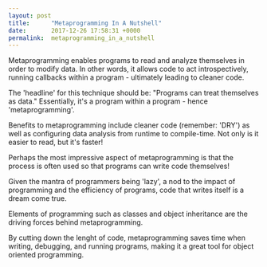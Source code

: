 ```yaml
---
layout: post
title:      "Metaprogramming In A Nutshell"
date:       2017-12-26 17:58:31 +0000
permalink:  metaprogramming_in_a_nutshell
---
```



Metaprogramming enables programs to read and analyze themselves in order to modify data. In other words, it allows code to act introspectively, running callbacks within a program - ultimately leading to cleaner code.

The 'headline' for this technique should be: "Programs can treat themselves as data." Essentially, it's a program within a program - hence 'metaprogramming'.

Benefits to metaprogramming include cleaner code (remember: 'DRY') as well as configuring data analysis from runtime to compile-time. Not only is it easier to read, but it's faster!

Perhaps the most impressive aspect of metaprogramming is that the process is often used so that programs can write code themselves! 

Given the mantra of programmers being 'lazy', a nod to the impact of programming and the efficiency of programs, code that writes itself is a dream come true. 

Elements of programming such as classes and object inheritance are the driving forces behind metaprogramming.

By cutting down the lenght of code, metaprogramming saves time when writing, debugging, and running programs, making it a great tool for object oriented programming.


